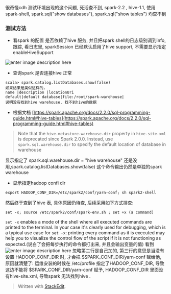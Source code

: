 很奇怪cdh 测试环境出现的这个问题, 死活查不到, spark-2.2 , hive-1.1, 使用spark-shell, spark.sql("show databases"), spark.sql("show tables") 均查不到

### 测试方法
* 看spark 的配置 是否依赖了hive 服务, 并且把spark shell的日志级别调到info, 跟踪, 看日志里, sparkSession 已经默认启用了hive support, 不需要显示指定 enableHiveSupport

![enter image description here](https://drive.google.com/uc?id=1EMvPfK4EHC1TQDEScJWgOzV6vRM__vkq)

* 查询spark 是否连接hive 正常
```
scala> spark.catalog.listDatabases.show(false) 
如果结果是类似这样的， 
name |description |locationUri
default|default database|file:/root/spark-warehouse|
说明没有找到hive warehouse, 找不到hive的数据
```

* 根据文档 [https://spark.apache.org/docs/2.2.0/sql-programming-guide.html#hive-tables](https://spark.apache.org/docs/2.2.0/sql-programming-guide.html#hive-tables)
> Note that the `hive.metastore.warehouse.dir` property in `hive-site.xml` is deprecated since Spark 2.0.0. Instead, use `spark.sql.warehouse.dir` to specify the default location of database in warehouse

显示指定了 spark.sql.warehouse.dir = "hive warehouse" 还是没用,spark.catalog.listDatabases.show(false) 这个命令输出仍然是单独的spark warehouse

* 显示指定hadoop confi dir

```
export HADOOP_CONF_DIR=/etc/spark2/conf/yarn-conf; sh spark2-shell 

```
然后终于查到了hive 表, 具体原因仍待查, 后续采用如下方式排查: 
```
set -x; source /etc/spark2/conf/spark-env.sh ; set +x (a command)
```
`set -x` enables a mode of the shell where all executed commands are printed to the terminal. In your case it's clearly used for debugging, which is a typical use case for `set -x`: printing every command as it is executed may help you to visualize the control flow of the script if it is not functioning as expected.(说白了会把每步执行的命令都打出来, 并且会输出变量的值)
看到
![enter image description here](https://drive.google.com/uc?id=1jJkq4OdxsnM170RoNGJ0SuzbkfcmSwsy)
忽略第二行是自己加的, 第三行的意思是当没有设置 HADOOP_CONF_DIR 时, 才会把 $SPARK_CONF_DIR/yarn-conf 赋给他, 原因就清楚了: 
运维安装的时候在 /etc/profile 指定了HADOOP_CONF_DIR, 导致这边不能将 $SPARK_CONF_DIR/yarn-conf 赋予, HADOOP_CONF_DIR 里面没有hive-site.xml, 导致spark 无法找到hive . 

> Written with [StackEdit](https://stackedit.io/).
<!--stackedit_data:
eyJoaXN0b3J5IjpbLTg2NDk0NDYwNl19
-->